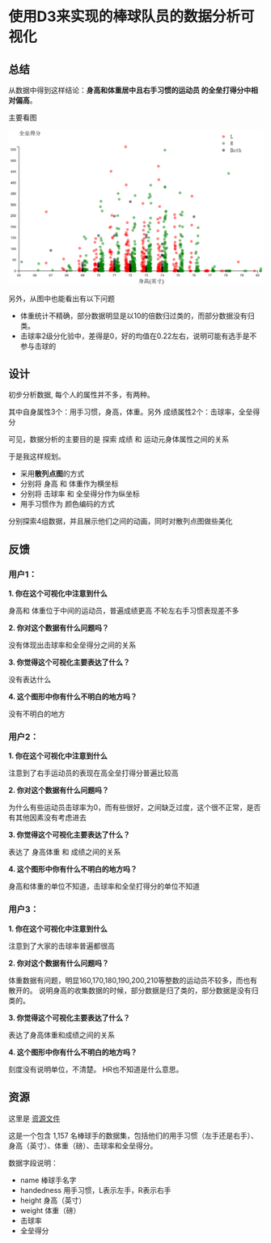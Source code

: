 # 使用D3来实现的棒球队员的数据分析可视化

## 总结

从数据中得到这样结论：**身高和体重居中且右手习惯的运动员 的全垒打得分中相对偏高**。

主要看图

![Height-HR](images/1.png)

另外，从图中也能看出有以下问题

- 体重统计不精确，部分数据明显是以10的倍数归过类的，而部分数据没有归类。
- 击球率2级分化验中，差得是0，好的均值在0.22左右，说明可能有选手是不参与击球的

## 设计

初步分析数据, 每个人的属性并不多，有两种。

其中自身属性3个：用手习惯，身高，体重。另外 成绩属性2个：击球率，全垒得分

可见，数据分析的主要目的是 探索 成绩 和 运动元身体属性之间的关系

于是我这样规划。

- 采用**散列点图**的方式
- 分别将 身高 和 体重作为横坐标
- 分别将 击球率 和 全垒得分作为纵坐标
- 用手习惯作为 颜色编码的方式

分别探索4组数据，并且展示他们之间的动画，同时对散列点图做些美化


## 反馈

### 用户1：

**1. 你在这个可视化中注意到什么**
    
身高和 体重位于中间的运动员，普遍成绩更高
不轮左右手习惯表现差不多

**2. 你对这个数据有什么问题吗？**

没有体现出击球率和全垒得分之间的关系

**3. 你觉得这个可视化主要表达了什么？**

没有表达什么

**4. 这个图形中你有什么不明白的地方吗？**

没有不明白的地方


### 用户2：

**1. 你在这个可视化中注意到什么**

注意到了右手运动员的表现在高全垒打得分普遍比较高

**2. 你对这个数据有什么问题吗？**

为什么有些运动员击球率为0，而有些很好，之间缺乏过度，这个很不正常，是否有其他因素没有考虑进去

**3. 你觉得这个可视化主要表达了什么？**

表达了 身高体重 和 成绩之间的关系

**4. 这个图形中你有什么不明白的地方吗？**

身高和体重的单位不知道，击球率和全垒打得分的单位不知道


### 用户3：

**1. 你在这个可视化中注意到什么**

注意到了大家的击球率普遍都很高

**2. 你对这个数据有什么问题吗？**

体重数据有问题，明显160,170,180,190,200,210等整数的运动员不较多，而也有散开的。
说明身高的收集数据的时候，部分数据是归了类的，部分数据是没有归类的。

**3. 你觉得这个可视化主要表达了什么？**

表达了身高体重和成绩之间的关系

**4. 这个图形中你有什么不明白的地方吗？**

刻度没有说明单位，不清楚。 HR也不知道是什么意思。


## 资源

这里是 [资源文件](baseball_data.csv)

这是一个包含 1,157 名棒球手的数据集，包括他们的用手习惯（左手还是右手）、身高（英寸）、体重（磅）、击球率和全垒得分。

数据字段说明：

- name  棒球手名字
- handedness 用手习惯，L表示左手，R表示右手
- height 身高（英寸）
- weight 体重（磅）
- 击球率 
- 全垒得分
